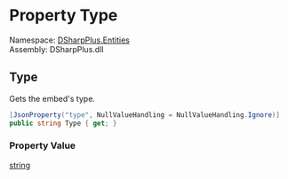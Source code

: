 # Property Type

Namespace: [DSharpPlus.Entities](DSharpPlus.Entities.md)  
Assembly: DSharpPlus.dll

## <a id="DSharpPlus_Entities_DiscordEmbed_Type"></a>Type

Gets the embed's type.

```csharp
[JsonProperty("type", NullValueHandling = NullValueHandling.Ignore)]
public string Type { get; }
```

### Property Value

[string](https://learn.microsoft.com/dotnet/api/system.string)

